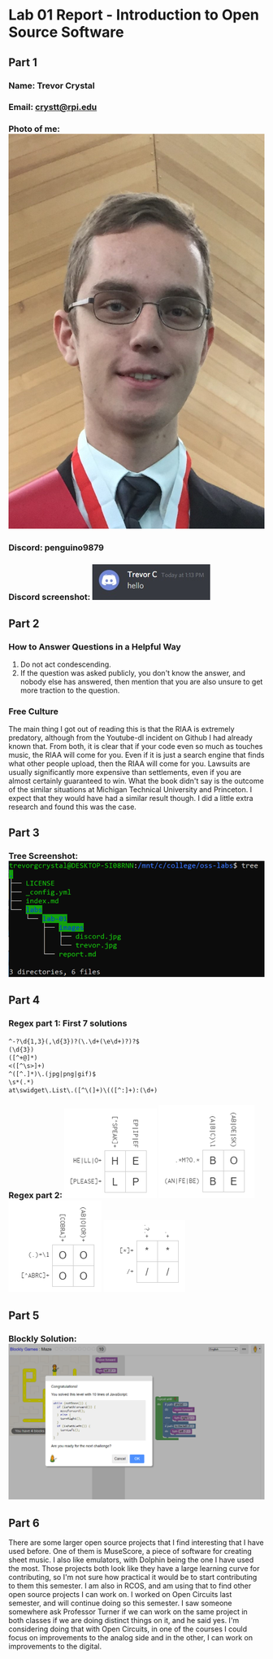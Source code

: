 # Lab 01 Report - Introduction to Open Source Software
## Part 1
### Name: Trevor Crystal
### Email: crystt@rpi.edu
### Photo of me: ![Trevor](images/trevor.jpg)
### Discord: penguino9879
### Discord screenshot: ![Discord Screenshot](images/discord.jpg)
## Part 2
### How to Answer Questions in a Helpful Way
1) Do not act condescending.
2) If the question was asked publicly, you don't know the answer, and nobody else has answered, then mention that you are also unsure to get more traction to the question.
### Free Culture
The main thing I got out of reading this is that the RIAA is extremely predatory, although from the Youtube-dl incident on Github I had already known that. From both, it is clear that if your code even so much as touches music, the RIAA will come for you. Even if it is just a search engine that finds what other people upload, then the RIAA will come for you. Lawsuits are usually significantly more expensive than settlements, even if you are almost certainly guaranteed to win. What the book didn't say is the outcome of the similar situations at Michigan Technical University and Princeton. I expect that they would have had a similar result though. I did a little extra research and found this was the case.
## Part 3
### Tree Screenshot: ![Tree Screenshot](images/tree.png)
## Part 4
### Regex part 1: First 7 solutions
```
^-?\d{1,3}(,\d{3})?(\.\d+(\e\d+)?)?$
(\d{3})
([^+@]*)
<([^\s>]+)
^([^.]*)\.(jpg|png|gif)$
\s*(.*)
at\swidget\.List\.([^\(]+)\(([^:]+):(\d+)
```
### Regex part 2: ![Regex 2-1](images/regex2-1.png) ![Regex 2-2](images/regex2-2.png) ![Regex 2-3](images/regex2-3.png) ![Regex 2-4](images/regex2-4.png)
## Part 5
### Blockly Solution: ![Blockly](images/blockly.png)
## Part 6
There are some larger open source projects that I find interesting that I have used before. One of them is MuseScore, a piece of software for creating sheet music. I also like emulators, with Dolphin being the one I have used the most. Those projects both look like they have a large learning curve for contributing, so I'm not sure how practical it would be to start contributing to them this semester. I am also in RCOS, and am using that to find other open source projects I can work on. I worked on Open Circuits last semester, and will continue doing so this semester. I saw someone somewhere ask Professor Turner if we can work on the same project in both classes if we are doing distinct things on it, and he said yes. I'm considering doing that with Open Circuits, in one of the courses I could focus on improvements to the analog side and in the other, I can work on improvements to the digital.